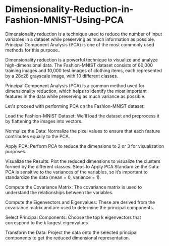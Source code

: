 # Dimensionality-Reduction-in-Fashion-MNIST-Using-PCA
Dimensionality reduction is a technique used to reduce the number of input variables in a dataset while preserving as much information as possible. Principal Component Analysis (PCA) is one of the most commonly used methods for this purpose..

Dimensionality reduction is a powerful technique to visualize and analyze high-dimensional data. The Fashion-MNIST dataset consists of 60,000 training images and 10,000 test images of clothing items, each represented by a 28x28 grayscale image, with 10 different classes.

Principal Component Analysis (PCA) is a common method used for dimensionality reduction, which helps to identify the most important features in the data while preserving as much variance as possible.

Let's proceed with performing PCA on the Fashion-MNIST dataset:

Load the Fashion-MNIST Dataset: We'll load the dataset and preprocess it by flattening the images into vectors.

Normalize the Data: Normalize the pixel values to ensure that each feature contributes equally to the PCA.

Apply PCA: Perform PCA to reduce the dimensions to 2 or 3 for visualization purposes.

Visualize the Results: Plot the reduced dimensions to visualize the clusters formed by the different classes.
Steps to Apply PCA
Standardize the Data: PCA is sensitive to the variances of the variables, so it’s important to standardize the data (mean = 0, variance = 1).

Compute the Covariance Matrix: The covariance matrix is used to understand the relationships between the variables.

Compute the Eigenvectors and Eigenvalues: These are derived from the covariance matrix and are used to determine the principal components.

Select Principal Components: Choose the top k eigenvectors that correspond to the k largest eigenvalues.

Transform the Data: Project the data onto the selected principal components to get the reduced dimensional representation.



